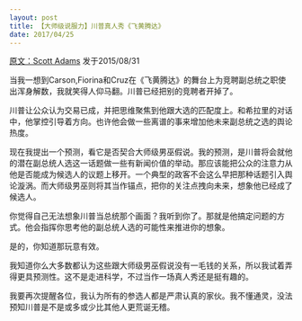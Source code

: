 ```yaml
---
layout: post
title: 【大师级说服力】川普真人秀《飞黄腾达》
date: 2017/04/25
---
```

[原文：Scott Adams][1] 发于2015/08/31

当我一想到Carson,Fiorina和Cruz在《飞黄腾达》的舞台上为竞聘副总统之职使出浑身解数，我就笑得人仰马翻。川普已经把别的竞聘者开掉了。

川普让公众认为交易已成，并把思维聚焦到他跟大选的匹配度上。和希拉里的对话中，他掌控引导着方向。也许他会做一些离谱的事来增加他未来副总统之选的舆论热度。

现在我提出一个预测，看它是否契合大师级男巫假说。我的预测，是川普将会就他的潜在副总统人选这一话题做一些有新闻价值的举动。那应该能把公众的注意力从他是否能成为候选人的议题上移开。一个典型的政客不会这么早把那种话题引入舆论漩涡。而大师级男巫则将其当作锚点，把你的关注点拽向未来，想象他已经成了候选人。

你觉得自己无法想象川普当总统那个画面？我听到你了。那就是他搞定问题的方式。他会指挥你思考他的副总统人选的可能性来推进你的想象。

是的，你知道那玩意有效。

我知道你么大多数都认为这些跟大师级男巫假说没有一毛钱的关系，所以我试着弄得更具预测性。这不是走进科学，不过当作一场真人秀还是挺有趣的。

我要再次提醒各位，我认为所有的参选人都是严肃认真的家伙。我不懂通灵，没法预知川普是不是或多或少比其他人更荒诞无稽。

[1]: http://blog.dilbert.com/post/128062518321/robots-read-news-about-celebrity-apprentice





